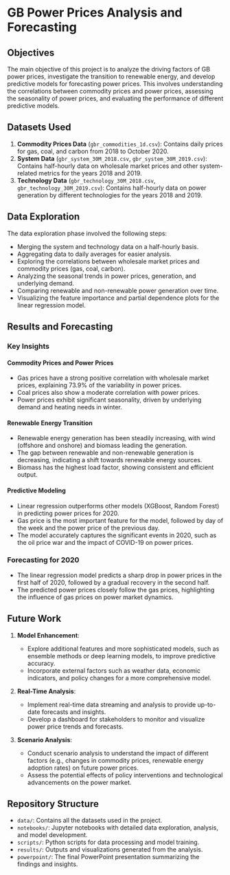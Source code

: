 # GB Power Prices Analysis and Forecasting

## Objectives
The main objective of this project is to analyze the driving factors of GB power prices, investigate the transition to renewable energy, and develop predictive models for forecasting power prices. This involves understanding the correlations between commodity prices and power prices, assessing the seasonality of power prices, and evaluating the performance of different predictive models.

## Datasets Used
1. **Commodity Prices Data** (`gbr_commodities_1d.csv`): Contains daily prices for gas, coal, and carbon from 2018 to October 2020.
2. **System Data** (`gbr_system_30M_2018.csv`, `gbr_system_30M_2019.csv`): Contains half-hourly data on wholesale market prices and other system-related metrics for the years 2018 and 2019.
3. **Technology Data** (`gbr_technology_30M_2018.csv`, `gbr_technology_30M_2019.csv`): Contains half-hourly data on power generation by different technologies for the years 2018 and 2019.

## Data Exploration
The data exploration phase involved the following steps:
- Merging the system and technology data on a half-hourly basis.
- Aggregating data to daily averages for easier analysis.
- Exploring the correlations between wholesale market prices and commodity prices (gas, coal, carbon).
- Analyzing the seasonal trends in power prices, generation, and underlying demand.
- Comparing renewable and non-renewable power generation over time.
- Visualizing the feature importance and partial dependence plots for the linear regression model.

## Results and Forecasting

### Key Insights

#### Commodity Prices and Power Prices
- Gas prices have a strong positive correlation with wholesale market prices, explaining 73.9% of the variability in power prices.
- Coal prices also show a moderate correlation with power prices.
- Power prices exhibit significant seasonality, driven by underlying demand and heating needs in winter.

#### Renewable Energy Transition
- Renewable energy generation has been steadily increasing, with wind (offshore and onshore) and biomass leading the generation.
- The gap between renewable and non-renewable generation is decreasing, indicating a shift towards renewable energy sources.
- Biomass has the highest load factor, showing consistent and efficient output.

#### Predictive Modeling
- Linear regression outperforms other models (XGBoost, Random Forest) in predicting power prices for 2020.
- Gas price is the most important feature for the model, followed by day of the week and the power price of the previous day.
- The model accurately captures the significant events in 2020, such as the oil price war and the impact of COVID-19 on power prices.

### Forecasting for 2020
- The linear regression model predicts a sharp drop in power prices in the first half of 2020, followed by a gradual recovery in the second half.
- The predicted power prices closely follow the gas prices, highlighting the influence of gas prices on power market dynamics.

## Future Work
1. **Model Enhancement**: 
   - Explore additional features and more sophisticated models, such as ensemble methods or deep learning models, to improve predictive accuracy.
   - Incorporate external factors such as weather data, economic indicators, and policy changes for a more comprehensive model.

2. **Real-Time Analysis**:
   - Implement real-time data streaming and analysis to provide up-to-date forecasts and insights.
   - Develop a dashboard for stakeholders to monitor and visualize power price trends and forecasts.

3. **Scenario Analysis**:
   - Conduct scenario analysis to understand the impact of different factors (e.g., changes in commodity prices, renewable energy adoption rates) on future power prices.
   - Assess the potential effects of policy interventions and technological advancements on the power market.

## Repository Structure
- `data/`: Contains all the datasets used in the project.
- `notebooks/`: Jupyter notebooks with detailed data exploration, analysis, and model development.
- `scripts/`: Python scripts for data processing and model training.
- `results/`: Outputs and visualizations generated from the analysis.
- `powerpoint/`: The final PowerPoint presentation summarizing the findings and insights.


